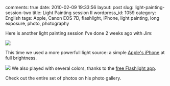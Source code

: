 comments: true
date: 2010-02-09 19:33:56
layout: post
slug: light-painting-session-two
title: Light Painting session II
wordpress_id: 1059
category: English
tags: Apple, Canon EOS 7D, flashlight, iPhone, light painting, long exposure, photo, photography

Here is another light painting session I've done 2 weeks ago with Jim:

![](/static/uploads/2010/02/maomium-light-painting-session-two-preview.jpg)

This time we used a more powerfull light source: a simple [Apple's iPhone](http://www.amazon.com/gp/product/B001AXA056/ref=as_li_tf_tl?ie=UTF8&tag=kevideld-20&linkCode=as2&camp=217145&creative=399373&creativeASIN=B001AXA056) at full brightness.

![](http://www.assoc-amazon.com/e/ir?t=kevideld-20&l=as2&o=1&a=B001AXA056&camp=217145&creative=399373) We also played with several colors, thanks to the [free Flashlight app](http://itunes.apple.com/app/flashlight/id285281827).

Check out the entire set of photos on his photo gallery.
